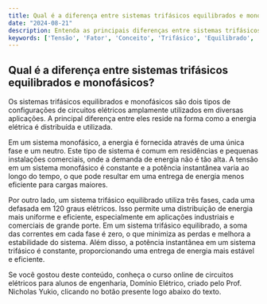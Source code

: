 ```yaml
---
title: Qual é a diferença entre sistemas trifásicos equilibrados e monofásicos?
date: "2024-08-21"
description: Entenda as principais diferenças entre sistemas trifásicos equilibrados e monofásicos em circuitos elétricos.
keywords: ['Tensão', 'Fator', 'Conceito', 'Trifásico', 'Equilibrado', 'Monofásico', 'Instantânea']
---
```


## Qual é a diferença entre sistemas trifásicos equilibrados e monofásicos?

Os sistemas trifásicos equilibrados e monofásicos são dois tipos de configurações de circuitos elétricos amplamente utilizados em diversas aplicações. A principal diferença entre eles reside na forma como a energia elétrica é distribuída e utilizada.

Em um sistema monofásico, a energia é fornecida através de uma única fase e um neutro. Este tipo de sistema é comum em residências e pequenas instalações comerciais, onde a demanda de energia não é tão alta. A tensão em um sistema monofásico é constante e a potência instantânea varia ao longo do tempo, o que pode resultar em uma entrega de energia menos eficiente para cargas maiores.

Por outro lado, um sistema trifásico equilibrado utiliza três fases, cada uma defasada em 120 graus elétricos. Isso permite uma distribuição de energia mais uniforme e eficiente, especialmente em aplicações industriais e comerciais de grande porte. Em um sistema trifásico equilibrado, a soma das correntes em cada fase é zero, o que minimiza as perdas e melhora a estabilidade do sistema. Além disso, a potência instantânea em um sistema trifásico é constante, proporcionando uma entrega de energia mais estável e eficiente.

Se você gostou deste conteúdo, conheça o curso online de circuitos elétricos para alunos de engenharia, Domínio Elétrico, criado pelo Prof. Nicholas Yukio, clicando no botão presente logo abaixo do texto.